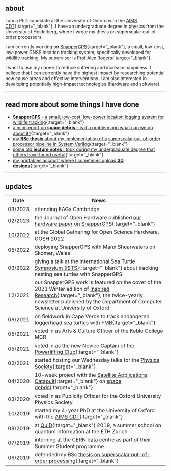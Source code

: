 ## about
I am a PhD candidate at the University of Oxford with the [AIMS CDT](https://aims.robots.ox.ac.uk/){:target="_blank"}. I have an undergraduate degree in physics from the University of Heidelberg, where I wrote my thesis on superscalar out-of-order processors.

I am currently working on [SnapperGPS](https://twitter.com/SnapperGPS){:target="_blank"}, a small, low-cost, low-power GNSS location tracking system, specifically developed for wildlife tracking. My supervisor is [Prof Alex Rogers](http://www.cs.ox.ac.uk/people/alex.rogers/){:target="_blank"}.

I want to use my career to reduce suffering and increase happiness. I believe that I can currently have the highest impact by researching potential new cause areas and effective interventions. I am also interested in developing potentially high-impact technologies (hardware and software).
<!-- Apart from my PhD work, I am currently trying to understand if ecosystem collapse is a neglected existential risk. We currently have no technology to replace key ecosystem services, such as providing breathable air, safe water and pollination. It seems unclear how likely catastrophic ecosystem collapse is, although accelerating biodiversity loss is an alarming indicator that this risk is increasing rapidly. <br> -->

<!-- Another recent side interest of mine is how improving supply chains (particularly through local and distributed manufacturing) can drastically reduce the costs of humanitarian aid work. <br><br> -->

---

## read more about some things I have done

- [**SnapperGPS** - a small, low-cost, low-power location logging system for wildlife tracking](https://amanda-matthes.github.io/SnapperGPS.html){:target="_blank"}
- [a mini report on **space debris** - is it a problem and what can we do about it?](https://amanda-matthes.github.io/space_debris.html){:target="_blank"}
- [my **BSc thesis** about my implementation of a superscalar out-of-order processor pipeline in System Verilog](https://amanda-matthes.github.io/exploiting_instruction_level_parallelism.html){:target="_blank"}
- [some old **lecture notes** I took during my undergraduate degree that others have found useful](https://amanda-matthes.github.io/lecture_notes.html){:target="_blank"}
- [my printables account where I sometimes upload **3D designs**](https://www.printables.com/@AmandaMatthes_580418){:target="_blank"}

<!-- ### hardware
### software
### writing
### research
### other -->
<!-- - [a German essay I wrote in school about the idea of light as a wave in the 19th century] -->
<!-- - [my volunteering and society involvement](https://amanda-matthes.github.io/volunteering.html) -->
<!-- - [some fun 3D models]() -->

---

## updates

| Date          |News                                                                               |
|---------------|-----------------------------------------------------------------------------------|
| 03/2023       | attending EAGx Cambridge              |
| 02/2023       | the Journal of Open Hardware published [our hardware paper on SnapperGPS](https://openhardware.metajnl.com/articles/10.5334/joh.48){:target="_blank"} |
| 10/2022       | at the Global Gathering for Open Science Hardware, GOSH 2022              |
| 05/2022       | deploying SnapperGPS with Manx Shearwaters on Skomer, Wales                         |
| 03/2022       | giving a talk at the [International Sea Turtle Symposium (ISTS)](https://www.ists40perth.com.au/){:target="_blank"} about tracking nesting sea turtles with SnapperGPS|
| 12/2021       | our SnapperGPS work is featured on the cover of the 2021 Winter edition of [Inspired Research](https://www.cs.ox.ac.uk/news-events/inspiredresearch.html){:target="_blank"}, the twice-yearly newsletter published by the Department of Computer Science at University of Oxford|
| 08/2021       | on fieldwork in Cape Verde to track endangered loggerhead sea turtles with [FMB](https://fmb-maio.org/){:target="_blank"}|
| 05/2021       | voted in as Arts & Culture Officer of the Keble College MCR                     |
| 05/2021       | voted in as the new Novice Captain of the [Powerlifting Club](https://www.ouplc.co.uk/){:target="_blank"}|
| 02/2021       | started hosting our Wednesday talks for the [Physics Society](https://oxford-physsoc.com/){:target="_blank"}|
| 04/2020       | 10-week project with the [Satellite Applications Catapult](https://sa.catapult.org.uk/){:target="_blank"} on [space debris](https://amanda-matthes.github.io/space_debris.html){:target="_blank"}|
| 03/2020       | voted in as Publicity Officer for the Oxford University Physics Society     |
| 10/2019       | started my 4-year PhD at the University of Oxford with the [AIMS CDT](https://aims.robots.ox.ac.uk/){:target="_blank"}|
| 08/2019       | at [QuID](https://qid.ethz.ch/){:target="_blank"} 2019, a summer school on quantum information at the ETH Zurich|
| 07/2019       | interning at the CERN data centre as part of their Summer Student programme|
| 06/2019       | defended my BSc [thesis on superscalar out-of-order processing](https://amanda-matthes.github.io/exploiting_instruction_level_parallelism.html){:target="_blank"}|
